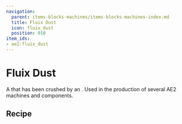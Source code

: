 ```yaml
---
navigation:
  parent: items-blocks-machines/items-blocks-machines-index.md
  title: Fluix Dust
  icon: fluix_dust
  position: 010
item_ids:
- ae2:fluix_dust
---
```


# Fluix Dust

<ItemImage id="fluix_dust" scale="4" />

A <ItemLink id="fluix_crystal" /> that has been crushed by an <ItemLink id="inscriber" />. Used in the production of
several AE2 machines and components.

## Recipe

<RecipeFor id="fluix_dust" />
